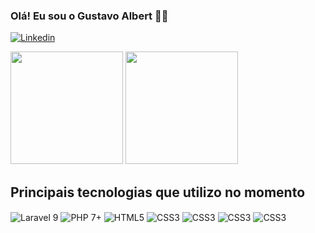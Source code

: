 ### Olá! Eu sou o Gustavo Albert 🧑🏽

[![Linkedin](https://img.shields.io/badge/LinkedIn-0077B5?style=for-the-badge&logo=linkedin&logoColor=white)](https://www.linkedin.com/in/gustavo-albert-lopes-sousa-0897aa237/)

<div>
    <img height="180em" src="https://github-readme-stats.vercel.app/api?username=gustavoalbert-smps&show_icons=true&theme=tokyonight"/>
    <img height="180em" src="https://github-readme-stats.vercel.app/api/top-langs/?username=gustavoalbert-smps&layout=compact&theme=tokyonight"/>
</div>

## Principais tecnologias que utilizo no momento

<div style="display: inline_block">
    <img align="center" alt="Laravel 9" src="https://img.shields.io/badge/Laravel-FF2D20?style=for-the-badge&logo=laravel&logoColor=white">
    <img align="center" alt="PHP 7+" src="https://img.shields.io/badge/PHP-777BB4?style=for-the-badge&logo=php&logoColor=white">
    <img align="center" alt="HTML5" src="https://img.shields.io/badge/HTML5-E34F26?style=for-the-badge&logo=html5&logoColor=white">
    <img align="center" alt="CSS3" src="https://img.shields.io/badge/CSS3-1572B6?style=for-the-badge&logo=css3&logoColor=white">
    <img align="center" alt="CSS3" src="https://img.shields.io/badge/JavaScript-F7DF1E?style=for-the-badge&logo=javascript&logoColor=black">
    <img align="center" alt="CSS3" src="https://img.shields.io/badge/Bootstrap-563D7C?style=for-the-badge&logo=bootstrap&logoColor=white">
    <img align="center" alt="CSS3" src="https://img.shields.io/badge/MySQL-005C84?style=for-the-badge&logo=mysql&logoColor=white">
</div>
